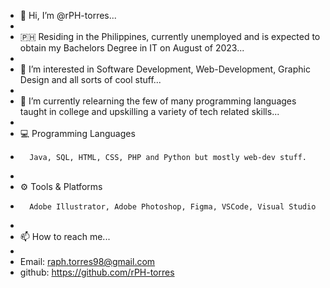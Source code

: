 - 👋 Hi, I’m @rPH-torres...
- 
- 🇵🇭 Residing in the Philippines, currently unemployed and is expected to obtain my Bachelors Degree in IT on August of 2023...
- 
- 👀 I’m interested in Software Development, Web-Development, Graphic Design and all sorts of cool stuff...
- 
- 🌱 I’m currently relearning the few of many programming languages taught in college and upskilling a variety of tech related skills...
-   
-    💻 Programming Languages
-       Java, SQL, HTML, CSS, PHP and Python but mostly web-dev stuff. 
-
-    ⚙️ Tools & Platforms
-       Adobe Illustrator, Adobe Photoshop, Figma, VSCode, Visual Studio 
- 
- 📫 How to reach me...
- 
- Email: raph.torres98@gmail.com
- github: https://github.com/rPH-torres

<!---
rPH-torres/rPH-torres is a ✨ special ✨ repository because its `README.md` (this file) appears on your GitHub profile.
You can click the Preview link to take a look at your changes.
--->
